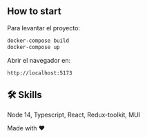 ## How to start

Para levantar el proyecto:

```bash
docker-compose build
docker-compose up
```

Abrir el navegador en:
```
http://localhost:5173
```

## 🛠 Skills
Node 14, Typescript, React, Redux-toolkit, MUI

Made with ❤️ 
